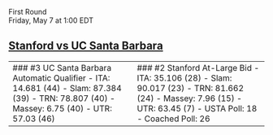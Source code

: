 First Round  
Friday, May 7 at 1:00 EDT
## [Stanford vs UC Santa Barbara](https://www.ncaa.com/game/5833656) 

<table><tr><td>  
### #3 UC Santa Barbara  
Automatic Qualifier  
- ITA: 14.681 (44)  
- Slam: 87.384 (39)  
- TRN: 78.807 (40)  
- Massey: 6.75 (40)  
- UTR: 57.03 (46)  
</td><td>  
### #2 Stanford  
At-Large Bid  
- ITA: 35.106 (28)  
- Slam: 90.017 (23)  
- TRN: 81.662 (24)  
- Massey: 7.96 (15)  
- UTR: 63.45 (7)  
- USTA Poll: 18  
- Coached Poll: 26  
</td></tr></table>  